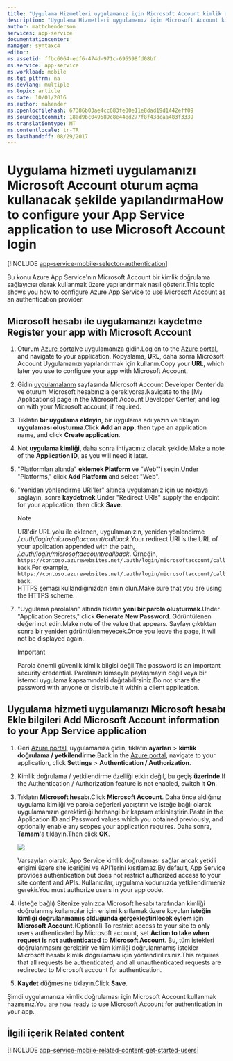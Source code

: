 ```yaml
---
title: "Uygulama Hizmetleri uygulamanız için Microsoft Account kimlik doğrulamasını yapılandırma"
description: "Uygulama Hizmetleri uygulamanız için Microsoft Account kimlik doğrulaması yapılandırma konusunda bilgi edinin."
author: mattchenderson
services: app-service
documentationcenter: 
manager: syntaxc4
editor: 
ms.assetid: ffbc6064-edf6-474d-971c-695598fd08bf
ms.service: app-service
ms.workload: mobile
ms.tgt_pltfrm: na
ms.devlang: multiple
ms.topic: article
ms.date: 10/01/2016
ms.author: mahender
ms.openlocfilehash: 67386b03ae4cc683fe00e11e8dad19d1442eff09
ms.sourcegitcommit: 18ad9bc049589c8e44ed277f8f43dcaa483f3339
ms.translationtype: MT
ms.contentlocale: tr-TR
ms.lasthandoff: 08/29/2017
---
```

# <a name="how-to-configure-your-app-service-application-to-use-microsoft-account-login"></a><span data-ttu-id="f40ca-103">Uygulama hizmeti uygulamanızı Microsoft Account oturum açma kullanacak şekilde yapılandırma</span><span class="sxs-lookup"><span data-stu-id="f40ca-103">How to configure your App Service application to use Microsoft Account login</span></span>
[!INCLUDE [app-service-mobile-selector-authentication](../../includes/app-service-mobile-selector-authentication.md)]

<span data-ttu-id="f40ca-104">Bu konu Azure App Service'nın Microsoft Account bir kimlik doğrulama sağlayıcısı olarak kullanmak üzere yapılandırmak nasıl gösterir.</span><span class="sxs-lookup"><span data-stu-id="f40ca-104">This topic shows you how to configure Azure App Service to use Microsoft Account as an authentication provider.</span></span> 

## <span data-ttu-id="f40ca-105"><a name="register-microsoft-account"></a>Microsoft hesabı ile uygulamanızı kaydetme</span><span class="sxs-lookup"><span data-stu-id="f40ca-105"><a name="register-microsoft-account"> </a>Register your app with Microsoft Account</span></span>
1. <span data-ttu-id="f40ca-106">Oturum [Azure portal]ve uygulamanıza gidin.</span><span class="sxs-lookup"><span data-stu-id="f40ca-106">Log on to the [Azure portal], and navigate to your application.</span></span> <span data-ttu-id="f40ca-107">Kopyalama, **URL**, daha sonra Microsoft Account Uygulamanızı yapılandırmak için kullanın.</span><span class="sxs-lookup"><span data-stu-id="f40ca-107">Copy your **URL**, which later you use to configure your app with Microsoft Account.</span></span>
2. <span data-ttu-id="f40ca-108">Gidin [uygulamalarım] sayfasında Microsoft Account Developer Center'da ve oturum Microsoft hesabınızla gerekiyorsa.</span><span class="sxs-lookup"><span data-stu-id="f40ca-108">Navigate to the [My Applications] page in the Microsoft Account Developer Center, and log on with your Microsoft account, if required.</span></span>
3. <span data-ttu-id="f40ca-109">Tıklatın **bir uygulama ekleyin**, bir uygulama adı yazın ve tıklayın **uygulaması oluşturma**.</span><span class="sxs-lookup"><span data-stu-id="f40ca-109">Click **Add an app**, then type an application name, and click **Create application**.</span></span>
4. <span data-ttu-id="f40ca-110">Not **uygulama kimliği**, daha sonra ihtiyacınız olacak şekilde.</span><span class="sxs-lookup"><span data-stu-id="f40ca-110">Make a note of the **Application ID**, as you will need it later.</span></span> 
5. <span data-ttu-id="f40ca-111">"Platformları altında" **eklemek Platform** ve "Web"'i seçin.</span><span class="sxs-lookup"><span data-stu-id="f40ca-111">Under "Platforms," click **Add Platform** and select "Web".</span></span>
6. <span data-ttu-id="f40ca-112">"Yeniden yönlendirme URI'ler" altında uygulamanız için uç noktaya sağlayın, sonra **kaydetmek**.</span><span class="sxs-lookup"><span data-stu-id="f40ca-112">Under "Redirect URIs" supply the endpoint for your application, then click **Save**.</span></span> 
   
   > [!NOTE]
   > <span data-ttu-id="f40ca-113">URI'dir URL yolu ile eklenen, uygulamanızın, yeniden yönlendirme */.auth/login/microsoftaccount/callback*.</span><span class="sxs-lookup"><span data-stu-id="f40ca-113">Your redirect URI is the URL of your application appended with the path, */.auth/login/microsoftaccount/callback*.</span></span> <span data-ttu-id="f40ca-114">Örneğin, `https://contoso.azurewebsites.net/.auth/login/microsoftaccount/callback`.</span><span class="sxs-lookup"><span data-stu-id="f40ca-114">For example, `https://contoso.azurewebsites.net/.auth/login/microsoftaccount/callback`.</span></span>   
   > <span data-ttu-id="f40ca-115">HTTPS şeması kullandığınızdan emin olun.</span><span class="sxs-lookup"><span data-stu-id="f40ca-115">Make sure that you are using the HTTPS scheme.</span></span>
   
7. <span data-ttu-id="f40ca-116">"Uygulama parolaları" altında tıklatın **yeni bir parola oluşturmak**.</span><span class="sxs-lookup"><span data-stu-id="f40ca-116">Under "Application Secrets," click **Generate New Password**.</span></span> <span data-ttu-id="f40ca-117">Görüntülenen değeri not edin.</span><span class="sxs-lookup"><span data-stu-id="f40ca-117">Make note of the value that appears.</span></span> <span data-ttu-id="f40ca-118">Sayfayı çıktıktan sonra bir yeniden görüntülenmeyecek.</span><span class="sxs-lookup"><span data-stu-id="f40ca-118">Once you leave the page, it will not be displayed again.</span></span>

    > [!IMPORTANT]
    > <span data-ttu-id="f40ca-119">Parola önemli güvenlik kimlik bilgisi değil.</span><span class="sxs-lookup"><span data-stu-id="f40ca-119">The password is an important security credential.</span></span> <span data-ttu-id="f40ca-120">Parolanızı kimseyle paylaşmayın değil veya bir istemci uygulama kapsamındaki dağıtabilirsiniz.</span><span class="sxs-lookup"><span data-stu-id="f40ca-120">Do not share the password with anyone or distribute it within a client application.</span></span>

## <span data-ttu-id="f40ca-121"><a name="secrets"></a>Uygulama hizmeti uygulamanızı Microsoft hesabı Ekle bilgileri</span><span class="sxs-lookup"><span data-stu-id="f40ca-121"><a name="secrets"> </a>Add Microsoft Account information to your App Service application</span></span>
1. <span data-ttu-id="f40ca-122">Geri [Azure portal], uygulamanıza gidin, tıklatın **ayarları** > **kimlik doğrulama / yetkilendirme**.</span><span class="sxs-lookup"><span data-stu-id="f40ca-122">Back in the [Azure portal], navigate to your application, click **Settings** > **Authentication / Authorization**.</span></span>
2. <span data-ttu-id="f40ca-123">Kimlik doğrulama / yetkilendirme özelliği etkin değil, bu geçiş **üzerinde**.</span><span class="sxs-lookup"><span data-stu-id="f40ca-123">If the Authentication / Authorization feature is not enabled, switch it **On**.</span></span>
3. <span data-ttu-id="f40ca-124">Tıklatın **Microsoft hesabı**.</span><span class="sxs-lookup"><span data-stu-id="f40ca-124">Click **Microsoft Account**.</span></span> <span data-ttu-id="f40ca-125">Daha önce aldığınız uygulama kimliği ve parola değerleri yapıştırın ve isteğe bağlı olarak uygulamanızın gerektirdiği herhangi bir kapsam etkinleştirin.</span><span class="sxs-lookup"><span data-stu-id="f40ca-125">Paste in the Application ID and Password values which you obtained previously, and optionally enable any scopes your application requires.</span></span> <span data-ttu-id="f40ca-126">Daha sonra, **Tamam**'a tıklayın.</span><span class="sxs-lookup"><span data-stu-id="f40ca-126">Then click **OK**.</span></span>
   
    ![][1]
   
    <span data-ttu-id="f40ca-127">Varsayılan olarak, App Service kimlik doğrulaması sağlar ancak yetkili erişimi üzere site içeriğini ve API'lerini kısıtlamaz.</span><span class="sxs-lookup"><span data-stu-id="f40ca-127">By default, App Service provides authentication but does not restrict authorized access to your site content and APIs.</span></span> <span data-ttu-id="f40ca-128">Kullanıcılar, uygulama kodunuzda yetkilendirmeniz gerekir.</span><span class="sxs-lookup"><span data-stu-id="f40ca-128">You must authorize users in your app code.</span></span>
4. <span data-ttu-id="f40ca-129">(İsteğe bağlı) Sitenize yalnızca Microsoft hesabı tarafından kimliği doğrulanmış kullanıcılar için erişimi kısıtlamak üzere koyulan **isteğin kimliği doğrulanmamış olduğunda gerçekleştirilecek eylem** için **Microsoft Account**.</span><span class="sxs-lookup"><span data-stu-id="f40ca-129">(Optional) To restrict access to your site to only users authenticated by Microsoft account, set **Action to take when request is not authenticated** to **Microsoft Account**.</span></span> <span data-ttu-id="f40ca-130">Bu, tüm istekleri doğrulanmasını gerektirir ve tüm kimliği doğrulanmamış istekler Microsoft hesabı kimlik doğrulaması için yönlendirilirsiniz.</span><span class="sxs-lookup"><span data-stu-id="f40ca-130">This requires that all requests be authenticated, and all unauthenticated requests are redirected to Microsoft account for authentication.</span></span>
5. <span data-ttu-id="f40ca-131">**Kaydet** düğmesine tıklayın.</span><span class="sxs-lookup"><span data-stu-id="f40ca-131">Click **Save**.</span></span>

<span data-ttu-id="f40ca-132">Şimdi uygulamanıza kimlik doğrulaması için Microsoft Account kullanmak hazırsınız.</span><span class="sxs-lookup"><span data-stu-id="f40ca-132">You are now ready to use Microsoft Account for authentication in your app.</span></span>

## <span data-ttu-id="f40ca-133"><a name="related-content"></a>İlgili içerik</span><span class="sxs-lookup"><span data-stu-id="f40ca-133"><a name="related-content"> </a>Related content</span></span>
[!INCLUDE [app-service-mobile-related-content-get-started-users](../../includes/app-service-mobile-related-content-get-started-users.md)]

<!-- Images. -->

[0]: ./media/app-service-mobile-how-to-configure-microsoft-authentication/app-service-microsoftaccount-redirect.png
[1]: ./media/app-service-mobile-how-to-configure-microsoft-authentication/mobile-app-microsoftaccount-settings.png

<!-- URLs. -->

[uygulamalarım]: http://go.microsoft.com/fwlink/p/?LinkId=262039
[Azure portal]: https://portal.azure.com/
